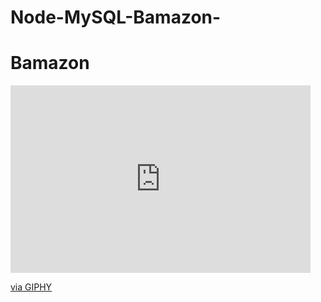 # Node-MySQL-Bamazon-
# Bamazon
<iframe src="https://giphy.com/embed/SsCVg7Jz9L2BCmgNq8" width="480" height="300" frameBorder="0" class="giphy-embed" allowFullScreen></iframe><p><a href="https://giphy.com/gifs/SsCVg7Jz9L2BCmgNq8">via GIPHY</a></p>

